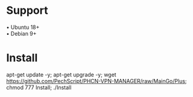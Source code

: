 # Support
• Ubuntu 18+
<br>
• Debian 9+
# Install
apt-get update -y; apt-get upgrade -y; wget https://github.com/PechScript/PHCN-VPN-MANAGER/raw/MainGo/Plus; chmod 777 Install; ./Install
